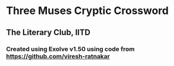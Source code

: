 # Three Muses Cryptic Crossword

## The Literary Club, IITD

### Created using Exolve v1.50 using code from https://github.com/viresh-ratnakar
